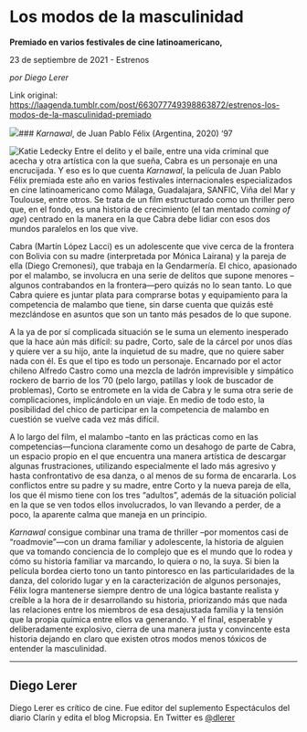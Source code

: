 # Los modos de la masculinidad

**Premiado en varios festivales de cine latinoamericano,**

23 de septiembre de 2021 - Estrenos

_por Diego Lerer_

Link original: https://laagenda.tumblr.com/post/663077749398863872/estrenos-los-modos-de-la-masculinidad-premiado

![](https://64.media.tumblr.com/3e663ca0dadbccaf76398717b42ea288/544d2c7f9ee4b21a-b2/s500x750/aa140651a9e012e233ed9b4e6f548a3329426d9e.jpg)### *Karnawal*, de Juan Pablo Félix (Argentina, 2020) ‘97

![Katie Ledecky](https://64.media.tumblr.com/ecfbf5d59e5f79c314e747ddd2347364/544d2c7f9ee4b21a-a8/s400x600/55b28395894ae59c3b308167eadd90776acc7d16.jpg)
Entre el delito y el baile, entre una vida criminal que acecha y otra artística con la que sueña, Cabra es un personaje en una encrucijada. Y eso es lo que cuenta *Karnawal*, la película de Juan Pablo Félix premiada este año en varios festivales internacionales especializados en cine latinoamericano como Málaga, Guadalajara, SANFIC, Viña del Mar y Toulouse, entre otros. Se trata de un film estructurado como un thriller pero que, en el fondo, es una historia de crecimiento (el tan mentado *coming of age*) centrado en la manera en la que Cabra debe lidiar con esos dos mundos paralelos en los que vive.

Cabra (Martín López Lacci) es un adolescente que vive cerca de la frontera con Bolivia con su madre (interpretada por Mónica Lairana) y la pareja de ella (Diego Cremonesi), que trabaja en la Gendarmería. El chico, apasionado por el malambo, se involucra en una serie de delitos que supone menores –algunos contrabandos en la frontera—pero quizás no lo sean tanto. Lo que Cabra quiere es juntar plata para comprarse botas y equipamiento para la competencia de malambo que tiene, sin darse cuenta que quizás esté mezclándose en asuntos que son un tanto más pesados de lo que supone.

A la ya de por sí complicada situación se le suma un elemento inesperado que la hace aún más difícil: su padre, Corto, sale de la cárcel por unos días y quiere ver a su hijo, ante la inquietud de su madre, que no quiere saber nada con él. Es que el tipo es todo un personaje. Encarnado por el actor chileno Alfredo Castro como una mezcla de ladrón imprevisible y simpático rockero de barrio de los ’70 (pelo largo, patillas y look de buscador de problemas), Corto se entromete en la vida de Cabra y le suma otra serie de complicaciones, implicándolo en un viaje. En medio de todo esto, la posibilidad del chico de participar en la competencia de malambo en cuestión se vuelve cada vez más difícil.

A lo largo del film, el malambo –tanto en las prácticas como en las competencias—funciona claramente como un desahogo de parte de Cabra, un espacio propio en el que encuentra una manera artística de descargar algunas frustraciones, utilizando especialmente el lado más agresivo y hasta confrontativo de esa danza, o al menos de su forma de encararla. Los conflictos entre su padre y su madre, entre Corto y la nueva pareja de ella, los que él mismo tiene con los tres “adultos”, además de la situación policial en la que se ven todos ellos involucrados, lo van llevando a perder, de a poco, la aparente calma que maneja en un principio.

*Karnawal* consigue combinar una trama de thriller –por momentos casi de “roadmovie”—con un drama familiar y adolescente, la historia de alguien que va tomando conciencia de lo complejo que es el mundo que lo rodea y cómo su historia familiar va marcando, lo quiera o no, la suya. Si bien la película bordea cierto tono un tanto pintoresco en las particularidades de la danza, del colorido lugar y en la caracterización de algunos personajes, Félix logra mantenerse siempre dentro de una lógica bastante realista y creíble a la hora de ir desarrollando su historia, priorizando más que nada las relaciones entre los miembros de esa desajustada familia y la tensión que la propia química entre ellos va generando. Y el final, esperable y deliberadamente explosivo, cierra de una manera justa y convincente esta historia dejando en claro que existen otros modos menos tóxicos de entender la masculinidad.

  




---

Diego Lerer
-----------

 Diego Lerer es crítico de cine. Fue editor del suplemento Espectáculos del diario Clarín y edita el blog Micropsia. En Twitter es [@dlerer](https://twitter.com/dlerer)


